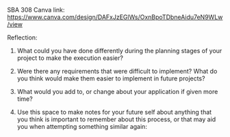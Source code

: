 SBA 308 Canva link: https://www.canva.com/design/DAFxJzEGlWs/OxnBpoTDbneAidu7eN9WLw/view

Reflection:

1. What could you have done differently during the planning stages of your project to make the execution easier?

2. Were there any requirements that were difficult to implement? What do you think would make them easier to implement in future projects?

3. What would you add to, or change about your application if given more time?

4. Use this space to make notes for your future self about anything that you think is important to remember about this process, or that may aid you when attempting something similar again:
